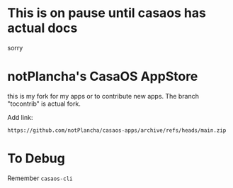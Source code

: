 # This is on pause until casaos has actual docs

sorry

# notPlancha's CasaOS AppStore

this is my fork for my apps or to contribute new apps. The branch "tocontrib" is actual fork.

Add link:

```
https://github.com/notPlancha/casaos-apps/archive/refs/heads/main.zip
```

# To Debug

Remember `casaos-cli`
